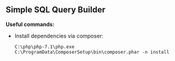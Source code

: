 **Simple SQL Query Builder**
---
**Useful commands:**
- Install dependencies via composer: 
  ```
  C:\php\php-7.1\php.exe C:\ProgramData\ComposerSetup\bin\composer.phar -n install
  ```
